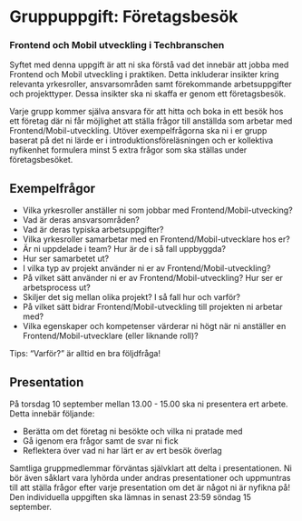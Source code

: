 # Gruppuppgift: Företagsbesök
### Frontend och Mobil utveckling i Techbranschen

Syftet med denna uppgift är att ni ska förstå vad det innebär att jobba med Frontend och Mobil utveckling i praktiken. Detta inkluderar insikter kring relevanta yrkesroller, ansvarsområden samt förekommande arbetsuppgifter och projekttyper. Dessa insikter ska ni skaffa er genom ett företagsbesök.

Varje grupp kommer själva ansvara för att hitta och boka in ett besök hos ett företag där ni får möjlighet att ställa frågor till anställda som arbetar med Frontend/Mobil-utveckling. Utöver exempelfrågorna ska ni i er grupp baserat på det ni lärde er i introduktionsföreläsningen och er kollektiva nyfikenhet formulera minst 5 extra frågor som ska ställas under företagsbesöket.


## Exempelfrågor
- Vilka yrkesroller anställer ni som jobbar med Frontend/Mobil-utvecking?
- Vad är deras ansvarsområden?
- Vad är deras typiska arbetsuppgifter?
- Vilka yrkesroller samarbetar med en Frontend/Mobil-utvecklare hos er?
- Är ni uppdelade i team? Hur är de i så fall uppbyggda?
- Hur ser samarbetet ut?
- I vilka typ av projekt använder ni er av Frontend/Mobil-utveckling?
- På vilket sätt använder ni er av Frontend/Mobil-utveckling? Hur ser er arbetsprocess ut?
- Skiljer det sig mellan olika projekt? I så fall hur och varför?
- På vilket sätt bidrar Frontend/Mobil-utveckling till projekten ni arbetar med?
- Vilka egenskaper och kompetenser värderar ni högt när ni anställer en Frontend/Mobil-utvecklare (eller liknande roll)?

Tips: “Varför?” är alltid en bra följdfråga!

## Presentation

På torsdag 10 september mellan 13.00 - 15.00 ska ni presentera ert arbete. Detta innebär följande:
- Berätta om det företag ni besökte och vilka ni pratade med
- Gå igenom era frågor samt de svar ni fick
- Reflektera över vad ni har lärt er av ert besök överlag
  
Samtliga gruppmedlemmar förväntas självklart att delta i presentationen. Ni bör även såklart vara lyhörda under andras presentationer och uppmuntras till att ställa frågor efter varje presentation om det är något ni är nyfikna på!
Den individuella uppgiften ska lämnas in senast 23:59 söndag 15 september.


